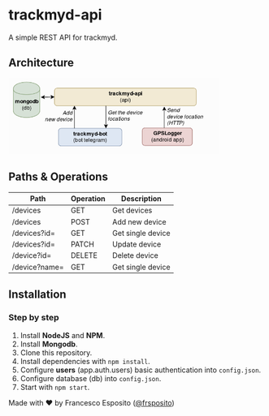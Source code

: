 # trackmyd-api

A simple REST API for trackmyd.

## Architecture

<img src="architecture.png" height="150">

## Paths & Operations

| Path          | Operation | Description       |
| ------------- | --------- | ----------------- |
| /devices      | GET       | Get devices       |
| /devices      | POST      | Add new device    |
| /devices?id=  | GET       | Get single device |
| /devices?id=  | PATCH     | Update device     |
| /device?id=   | DELETE    | Delete device     |
| /device?name= | GET       | Get single device |

## Installation

### Step by step

1. Install **NodeJS** and **NPM**.
2. Install **Mongodb**.
3. Clone this repository.
4. Install dependencies with `npm install`.
5. Configure **users** (app.auth.users) basic authentication into `config.json`.
6. Configure database (db) into `config.json`.
7. Start with `npm start`.

Made with ❤️ by Francesco Esposito ([@frsposito](https://github.com/frsposito))
